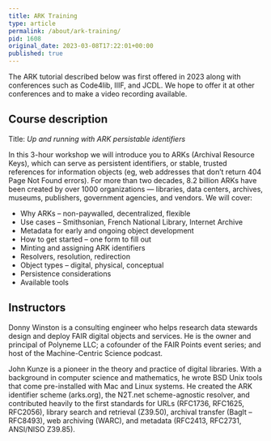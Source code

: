 ```yaml
---
title: ARK Training
type: article
permalink: /about/ark-training/
pid: 1608
original_date: 2023-03-08T17:22:01+00:00
published: true
---
```


The ARK tutorial described below was first offered in 2023 along with
conferences such as Code4lib, IIIF, and JCDL. We hope to offer it at other
conferences and to make a video recording available.

## Course description

Title: *Up and running with ARK persistable identifiers*

In this 3-hour workshop we will introduce you to ARKs (Archival Resource
Keys), which can serve as persistent identifiers, or stable, trusted
references for information objects (eg, web addresses that don’t return 404
Page Not Found errors). For more than two decades, 8.2 billion ARKs have been
created by over 1000 organizations — libraries, data centers, archives,
museums, publishers, government agencies, and vendors. We will cover:

-   Why ARKs – non-paywalled, decentralized, flexible
-   Use cases – Smithsonian, French National Library, Internet Archive
-   Metadata for early and ongoing object development
-   How to get started – one form to fill out
-   Minting and assigning ARK identifiers
-   Resolvers, resolution, redirection
-   Object types – digital, physical, conceptual
-   Persistence considerations
-   Available tools

## Instructors

Donny Winston is a consulting engineer who helps research data stewards design
and deploy FAIR digital objects and services. He is the owner and principal of
Polyneme LLC; a cofounder of the FAIR Points event series; and host of the
Machine-Centric Science podcast.

John Kunze is a pioneer in the theory and practice of digital libraries. With
a background in computer science and mathematics, he wrote BSD Unix tools that
come pre-installed with Mac and Linux systems. He created the ARK identifier
scheme (arks.org), the N2T.net scheme-agnostic resolver, and contributed
heavily to the first standards for URLs (RFC1736, RFC1625, RFC2056), library
search and retrieval (Z39.50), archival transfer (BagIt – RFC8493), web
archiving (WARC), and metadata (RFC2413, RFC2731, ANSI/NISO Z39.85).
